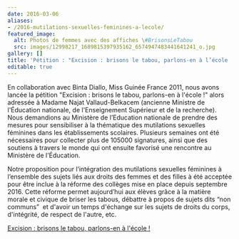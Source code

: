 ```yaml
---
date: 2016-03-06
aliases:
- /2016-mutilations-sexuelles-feminines-a-lecole/
featured_image:
  alt: Photos de femmes avec des affiches \#BrisonsLeTabou
  src: images/12998217_1689815397935162_6574947483441641241_o.jpg
gallery: []
title: 'Pétition : "Excision : brisons le tabou, parlons-en à l’école !"'
editable: true
---
```

En collaboration avec Binta Diallo, Miss Guinée France 2011, nous avons lancée la pétition "Excision : brisons le tabou, parlons-en à l'école !" alors adressée à Madame Najat Vallaud-Belkacem (ancienne Ministre de l'Éducation nationale, de l'Enseignement Supérieur et de la recherche). Nous demandions au Ministère de l’Education nationale de prendre des mesures pour sensibiliser à la thématique des mutilations sexuelles féminines dans les établissements scolaires. Plusieurs semaines ont été nécessaires pour collecter plus de 105000 signatures, ainsi que des soutiens à travers le monde qui ont ensuite favorisé une rencontre au Ministère de l'Éducation.

Notre proposition pour l’intégration des mutilations sexuelles féminines à l’ensemble des sujets liés aux droits des femmes et des filles à été acceptée pour être inclue à la réforme des collèges mise en place depuis septembre 2016. Cette réforme permet aujourd’hui aux élèves grâce à la matière morale et civique de briser les tabous, débattre à propos de sujets dits “non communs”  et d'avoir un temps d'échange sur les sujets de droits du corps, d'intégrité, de respect de l'autre, etc.

[Excision : brisons le tabou, parlons-en à l'école !](https://www.change.org/p/excision-brisons-le-tabou-parlons-en-%C3%A0-l-%C3%A9cole)
